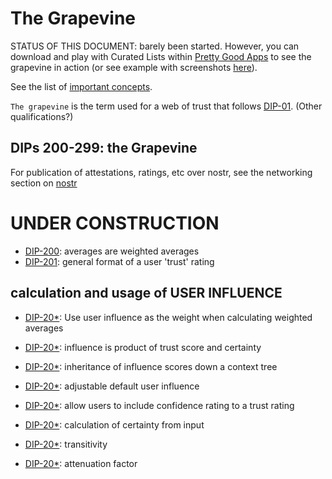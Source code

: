The Grapevine
=====

STATUS OF THIS DOCUMENT: barely been started. However, you can download and play with Curated Lists within [Pretty Good Apps](https://github.com/wds4/pretty-good) to see the grapevine in action (or see example with screenshots [here](https://github.com/wds4/pretty-good/blob/main/appDescriptions/curatedLists/exampleListCuration.md)).

See the list of [important concepts](importantConcepts.md).

`The grapevine` is the term used for a web of trust that follows [DIP-01](../coreProtocol/01.md). (Other qualifications?)

## DIPs 200-299: the Grapevine

For publication of attestations, ratings, etc over nostr, see the networking section on [nostr](https://github.com/wds4/DCoSL/tree/main/dips/networking/nostr)


# UNDER CONSTRUCTION
- [DIP-200](200.md): averages are weighted averages 
- [DIP-201](201.md): general format of a user 'trust' rating

## calculation and usage of USER INFLUENCE

- [DIP-20*](20*.md): Use user influence as the weight when calculating weighted averages

- [DIP-20*](20*.md): influence is product of trust score and certainty

- [DIP-20*](20*.md): inheritance of influence scores down a context tree

- [DIP-20*](20*.md): adjustable default user influence

- [DIP-20*](20*.md): allow users to include confidence rating to a trust rating

- [DIP-20*](20*.md): calculation of certainty from input

- [DIP-20*](20*.md): transitivity 

- [DIP-20*](20*.md): attenuation factor 


